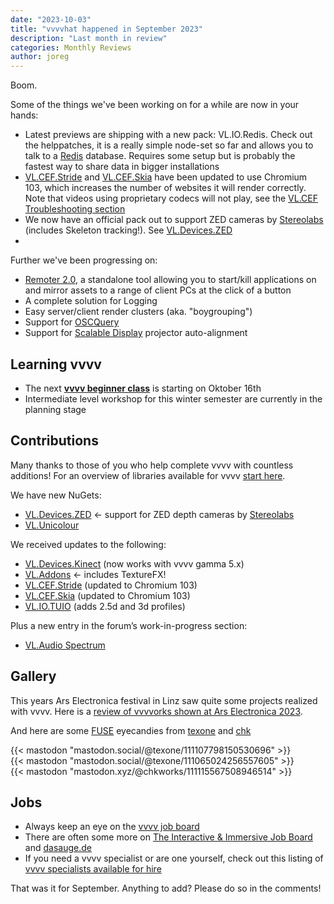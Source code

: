 ```yaml
---
date: "2023-10-03"
title: "vvvvhat happened in September 2023"
description: "Last month in review"
categories: Monthly Reviews
author: joreg
---
```


Boom.

Some of the things we've been working on for a while are now in your hands:
- Latest previews are shipping with a new pack: VL.IO.Redis. Check out the helppatches, it is a really simple node-set so far and allows you to talk to a [Redis](https://redis.io/) database. Requires some setup but is probably the fastest way to share data in bigger installations
- [VL.CEF.Stride](https://www.nuget.org/packages/VL.CEF.Stride) and [VL.CEF.Skia](https://www.nuget.org/packages/VL.CEF.Skia) have been updated to use Chromium 103, which increases the number of websites it will render correctly. Note that videos using proprietary codecs will not play, see the [VL.CEF Troubleshooting section](https://github.com/vvvv/VL.CEF#troubleshooting)
- We now have an official pack out to support ZED cameras by [Stereolabs](https://www.stereolabs.com/) (includes Skeleton tracking!). See [VL.Devices.ZED](https://www.nuget.org/packages/VL.Devices.ZED)
- 

Further we've been progressing on:
- [Remoter 2.0](https://github.com/vvvv/Remoter/), a standalone tool allowing you to start/kill applications on and mirror assets to a range of client PCs at the click of a button
- A complete solution for Logging
- Easy server/client render clusters (aka. "boygrouping")
- Support for [OSCQuery](https://github.com/Vidvox/OSCQueryProposal)
- Support for [Scalable Display](https://www.scalabledisplay.com/) projector auto-alignment

## Learning vvvv
- The next **[vvvv beginner class](https://thenodeinstitute.org/courses/ws23-vvvv-beginner-class/)** is starting on Oktober 16th
- Intermediate level workshop for this winter semester are currently in the planning stage

## Contributions
Many thanks to those of you who help complete vvvv with countless additions! For an overview of libraries available for vvvv [start here](https://thegraybook.vvvv.org/reference/libraries/overview.html).

We have new NuGets:
- [VL.Devices.ZED](https://www.nuget.org/packages/VL.Devices.ZED) <- support for ZED depth cameras by [Stereolabs](https://www.stereolabs.com/)
- [VL.Unicolour](https://www.nuget.org/packages/VL.Unicolour)

We received updates to the following:
- [VL.Devices.Kinect](https://www.nuget.org/packages/VL.Devices.Kinect) (now works with vvvv gamma 5.x)
- [VL.Addons](https://www.nuget.org/packages/VL.Addons) <- includes TextureFX!
- [VL.CEF.Stride](https://www.nuget.org/packages/VL.CEF.Stride) (updated to Chromium 103)
- [VL.CEF.Skia](https://www.nuget.org/packages/VL.CEF.Skia) (updated to Chromium 103)
- [VL.IO.TUIO](https://www.nuget.org/packages/VL.IO.TUIO) (adds 2.5d and 3d profiles)

Plus a new entry in the forum’s work-in-progress section:
- [VL.Audio Spectrum](https://discourse.vvvv.org/t/vl-audio-spectrum/21897)

## Gallery
This years Ars Electronica festival in Linz saw quite some projects realized with vvvv. Here is a [review of vvvvorks shown at Ars Electronica 2023](https://visualprogramming.net/blog/2023/a-revvvview-of-ars-electronica-2023/).

And here are some [FUSE](https://www.thefuselab.io/) eyecandies from [texone](https://mastodon.social/@texone) and [chk](https://vis.social/@chkworks@mastodon.xyz)

{{< mastodon "mastodon.social/@texone/111107798150530696" >}}  
{{< mastodon "mastodon.social/@texone/111065024256557605" >}}  
{{< mastodon "mastodon.xyz/@chkworks/111115567508946514" >}}

## Jobs
- Always keep an eye on the [vvvv job board](https://discourse.vvvv.org/c/jobs)
- There are often some more on [The Interactive & Immersive Job Board](https://jobs.interactiveimmersive.io/?s=vvvv&post_type=job_listing&orderby=date) and [dasauge.de](https://dasauge.de/sta/Vvvv/)
- If you need a vvvv specialist or are one yourself, check out this listing of [vvvv specialists available for hire](https://vvvv.org/documentation/vvvv-specialists-available-for-hire)

That was it for September. Anything to add? Please do so in the comments!